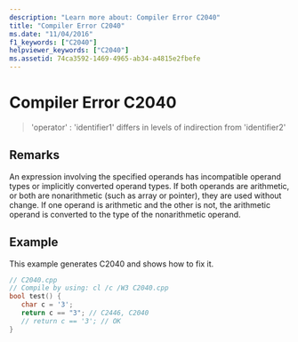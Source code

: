 ```yaml
---
description: "Learn more about: Compiler Error C2040"
title: "Compiler Error C2040"
ms.date: "11/04/2016"
f1_keywords: ["C2040"]
helpviewer_keywords: ["C2040"]
ms.assetid: 74ca3592-1469-4965-ab34-a4815e2fbefe
---
```

# Compiler Error C2040

> 'operator' : 'identifier1' differs in levels of indirection from 'identifier2'

## Remarks

An expression involving the specified operands has incompatible operand types or implicitly converted operand types. If both operands are arithmetic, or both are nonarithmetic (such as array or pointer), they are used without change. If one operand is arithmetic and the other is not, the arithmetic operand is converted to the type of the nonarithmetic operand.

## Example

This example generates C2040 and shows how to fix it.

```cpp
// C2040.cpp
// Compile by using: cl /c /W3 C2040.cpp
bool test() {
   char c = '3';
   return c == "3"; // C2446, C2040
   // return c == '3'; // OK
}
```
